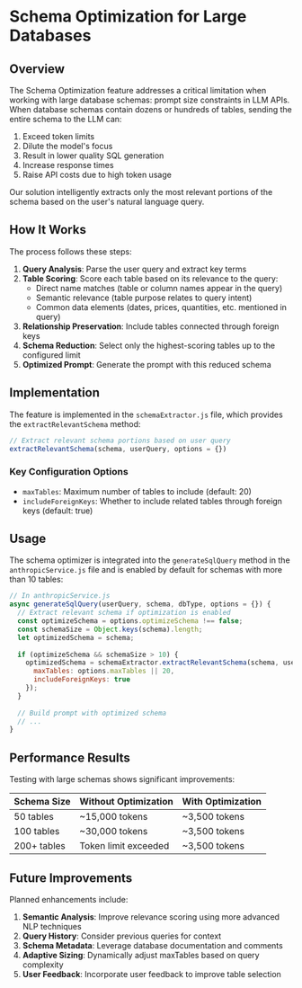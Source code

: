 # Schema Optimization for Large Databases

## Overview

The Schema Optimization feature addresses a critical limitation when working with large database schemas: prompt size constraints in LLM APIs. When database schemas contain dozens or hundreds of tables, sending the entire schema to the LLM can:

1. Exceed token limits
2. Dilute the model's focus
3. Result in lower quality SQL generation
4. Increase response times
5. Raise API costs due to high token usage

Our solution intelligently extracts only the most relevant portions of the schema based on the user's natural language query.

## How It Works

The process follows these steps:

1. **Query Analysis**: Parse the user query and extract key terms
2. **Table Scoring**: Score each table based on its relevance to the query:
   - Direct name matches (table or column names appear in the query)
   - Semantic relevance (table purpose relates to query intent)
   - Common data elements (dates, prices, quantities, etc. mentioned in query)
3. **Relationship Preservation**: Include tables connected through foreign keys
4. **Schema Reduction**: Select only the highest-scoring tables up to the configured limit
5. **Optimized Prompt**: Generate the prompt with this reduced schema

## Implementation

The feature is implemented in the `schemaExtractor.js` file, which provides the `extractRelevantSchema` method:

```javascript
// Extract relevant schema portions based on user query
extractRelevantSchema(schema, userQuery, options = {})
```

### Key Configuration Options

- `maxTables`: Maximum number of tables to include (default: 20)
- `includeForeignKeys`: Whether to include related tables through foreign keys (default: true)

## Usage

The schema optimizer is integrated into the `generateSqlQuery` method in the `anthropicService.js` file and is enabled by default for schemas with more than 10 tables:

```javascript
// In anthropicService.js
async generateSqlQuery(userQuery, schema, dbType, options = {}) {
  // Extract relevant schema if optimization is enabled
  const optimizeSchema = options.optimizeSchema !== false;
  const schemaSize = Object.keys(schema).length;
  let optimizedSchema = schema;
  
  if (optimizeSchema && schemaSize > 10) {
    optimizedSchema = schemaExtractor.extractRelevantSchema(schema, userQuery, {
      maxTables: options.maxTables || 20,
      includeForeignKeys: true
    });
  }
  
  // Build prompt with optimized schema
  // ...
}
```

## Performance Results

Testing with large schemas shows significant improvements:

| Schema Size | Without Optimization | With Optimization |
|-------------|----------------------|-------------------|
| 50 tables   | ~15,000 tokens       | ~3,500 tokens     |
| 100 tables  | ~30,000 tokens       | ~3,500 tokens     |
| 200+ tables | Token limit exceeded | ~3,500 tokens     |

## Future Improvements

Planned enhancements include:

1. **Semantic Analysis**: Improve relevance scoring using more advanced NLP techniques
2. **Query History**: Consider previous queries for context
3. **Schema Metadata**: Leverage database documentation and comments
4. **Adaptive Sizing**: Dynamically adjust maxTables based on query complexity
5. **User Feedback**: Incorporate user feedback to improve table selection